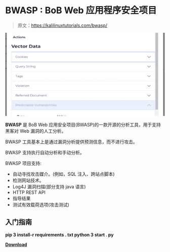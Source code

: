 # BWASP : BoB Web 应用程序安全项目

> 原文：<https://kalilinuxtutorials.com/bwasp/>

[![](img//8808a4b9ef8d4c60db2e349c37f912af.png)](https://blogger.googleusercontent.com/img/b/R29vZ2xl/AVvXsEi3y16Ir4UHi_cBpSY73vcgkJYml24KPwvC4rxuCnnA2ljnZiUJxh7MDUTQCIdzkOqUQjNwIM_ZAzWh6QG4r2YlNoPo7GXkIM2zhPxJ4uCNr8Khfm19-eYYZtIi73Iy9PbMnR6i59rCdrVxmZvvsMi0E1QaLQnIam19kR0ynAUO3RsyR3j7RZykdGXl/s728/BWASP-BoB-Web-Application-Security-Project-1280x720%20(1).png)

**BWASP** 是 BoB Web 应用安全项目(BWASP)的一款开源的分析工具，用于支持黑客对 Web 漏洞的人工分析。

BWASP 工具基本上是通过漏洞分析提供预测信息，而不进行攻击。

BWASP 支持执行自动分析和手动分析。

BWASP 项目支持:

*   自动寻找攻击媒介。(例如，SQL 注入、跨站点脚本)
*   检测网站技术。
*   Log4J 漏洞扫描(部分支持 java 语言)
*   HTTP REST API
*   指导结果
*   测试有效载荷选项(攻击测试)

## 入门指南

**pip 3 install-r requirements . txt
python 3 start . py**

[**Download**](https://github.com/BWASP/BWASP)